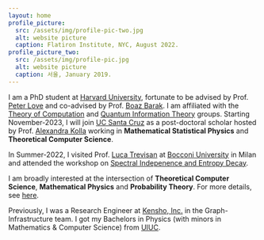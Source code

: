 ```yaml
---
layout: home
profile_picture:
  src: /assets/img/profile-pic-two.jpg
  alt: website picture
  caption: Flatiron Institute, NYC, August 2022.
profile_picture_two:
  src: /assets/img/profile-pic.jpg
  alt: website picture
  caption: 서울, January 2019.
---
```


I am a PhD student at <a href="https://www.google.com/url?q=https%3A%2F%2Fwww.seas.harvard.edu%2Fcomputer-science&sa=D&sntz=1&usg=AFQjCNGjg26QHPZ0TDV_KVdv3VHJ0ZsKYg">Harvard University</a>, fortunate to be advised by Prof. <a href="https://www.google.com/url?q=https%3A%2F%2Fsites.google.com%2Fview%2Ftuftsqi&sa=D&sntz=1&usg=AFQjCNHcsMTHG5jtH46FfNZ8OHvDqzM97w">Peter Love</a> and co-advised by Prof. <a href="https://www.boazbarak.org/">Boaz Barak</a>. I am affiliated with the <a href="https://toc.seas.harvard.edu/toc-people-original">Theory of Computation</a> and <a href="">Quantum Information Theory</a> groups. Starting November-2023, I will join <a href="https://engineering.ucsc.edu/departments/computer-science-and-engineering/">UC Santa Cruz</a> as a post-doctoral scholar hosted by Prof. <a href="https://people.ucsc.edu/~akolla/">Alexandra Kolla</a> working in **Mathematical Statistical Physics** and **Theoretical Computer Science**.
 
In Summer-2022, I visited Prof. <a href="https://lucatrevisan.github.io/">Luca Trevisan</a> at <a href="https://www.unibocconi.eu/wps/wcm/connect/Bocconi/SitoPubblico_EN/Navigation+Tree/Home/faculty+and+research/departments/Decision+Sciences/">Bocconi University</a> in Milan and attended the workshop on <a href="https://sites.cs.ucsb.edu/~vigoda/School/">Spectral Indepenence and Entropy Decay</a>.

I am broadly interested at the intersection of **Theoretical Computer Science**, **Mathematical Physics** and **Probability Theory**. For more details, see <a href="https://juspreetsandhu.me/publications">here</a>.

Previously, I was a Research Engineer at <a href="https://www.google.com/url?q=https%3A%2F%2Fwww.kensho.com%2F&sa=D&sntz=1&usg=AFQjCNFFNoPaarKyKr6fU23OmUQpKrbyxQ">Kensho, Inc.</a> in the Graph-Infrastructure team. I got my Bachelors in Physics (with minors in Mathematics & Computer Science) from <a href="https://www.google.com/url?q=https%3A%2F%2Fphysics.illinois.edu%2F&sa=D&sntz=1&usg=AFQjCNHRHJYVorx2ldFR6JEe1PHQjmt3oA">UIUC</a>.
